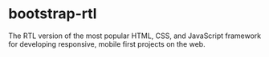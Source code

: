 # bootstrap-rtl
The RTL version of the most popular HTML, CSS, and JavaScript framework for developing responsive, mobile first projects on the web.
